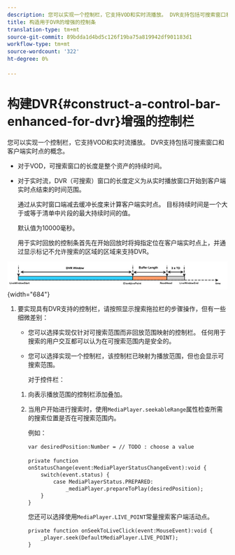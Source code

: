```yaml
---
description: 您可以实现一个控制栏，它支持VOD和实时流播放。 DVR支持包括可搜索窗口和客户端实时点的概念。
title: 构造用于DVR的增强的控制条
translation-type: tm+mt
source-git-commit: 89bdda1d4bd5c126f19ba75a819942df901183d1
workflow-type: tm+mt
source-wordcount: '322'
ht-degree: 0%

---
```



# 构建DVR{#construct-a-control-bar-enhanced-for-dvr}增强的控制栏

您可以实现一个控制栏，它支持VOD和实时流播放。 DVR支持包括可搜索窗口和客户端实时点的概念。

* 对于VOD，可搜索窗口的长度是整个资产的持续时间。
* 对于实时流，DVR（可搜索）窗口的长度定义为从实时播放窗口开始到客户端实时点结束的时间范围。

   通过从实时窗口端减去缓冲长度来计算客户端实时点。 目标持续时间是一个大于或等于清单中片段的最大持续时间的值。

   默认值为10000毫秒。

   用于实时回放的控制条首先在开始回放时将拇指定位在客户端实时点上，并通过显示标记不允许搜索的区域的区域来支持DVR。

<!--<a id="fig_37A39A28BA714BA5A2C461357ED5BD41"></a>-->

![](assets/dvr-window.PNG){width=&quot;684&quot;}

1. 要实现具有DVR支持的控制栏，请按照显示搜索拖拉栏的步骤操作，但有一些细微差别：

   * 您可以选择实现仅针对可搜索范围而非回放范围映射的控制栏。 任何用于搜索的用户交互都可以认为在可搜索范围内是安全的。
   * 您可以选择实现一个控制栏，该控制栏已映射为播放范围，但也会显示可搜索范围。

      对于控件栏：
   1. 向表示播放范围的控制栏添加叠加。
   1. 当用户开始进行搜索时，使用`MediaPlayer.seekableRange`属性检查所需的搜索位置是否在可搜索范围内。

      例如：

      ```
      var desiredPosition:Number = // TODO : choose a value 
      
      private function onStatusChange(event:MediaPlayerStatusChangeEvent):void { 
          switch(event.status) { 
              case MediaPlayerStatus.PREPARED: 
                  _mediaPlayer.prepareToPlay(desiredPosition); 
          } 
      }
      ```

      您还可以选择使用`MediaPlayer.LIVE_POINT`常量搜索客户端活动点。

      ```
      private function onSeekToLiveClick(event:MouseEvent):void { 
          _player.seek(DefaultMediaPlayer.LIVE_POINT); 
      }
      ```


